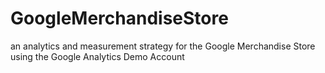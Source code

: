 # GoogleMerchandiseStore
 an analytics and measurement strategy for the Google Merchandise Store using the Google Analytics Demo Account

